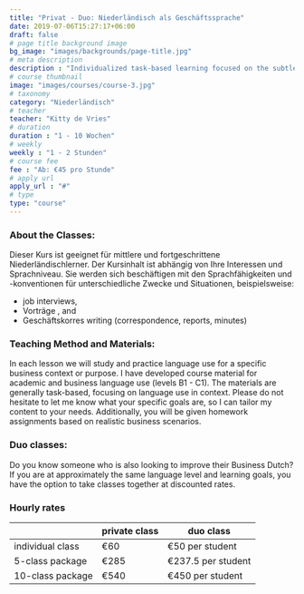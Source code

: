 ```yaml
---
title: "Privat - Duo: Niederländisch als Geschäftssprache"
date: 2019-07-06T15:27:17+06:00
draft: false
# page title background image
bg_image: "images/backgrounds/page-title.jpg"
# meta description
description : "Individualized task-based learning focused on the subtleties of Dutch in business contexts"
# course thumbnail
image: "images/courses/course-3.jpg"
# taxonomy
category: "Niederländisch"
# teacher
teacher: "Kitty de Vries"
# duration
duration : "1 - 10 Wochen"
# weekly
weekly : "1 - 2 Stunden"
# course fee
fee : "Ab: €45 pro Stunde"
# apply url
apply_url : "#"
# type
type: "course"
---
```



### About the Classes:
Dieser Kurs ist geeignet für mittlere und fortgeschrittene Niederländischlerner. Der Kursinhalt ist abhängig von Ihre Interessen und Sprachniveau. Sie werden sich beschäftigen mit den Sprachfähigkeiten und -konventionen für unterschiedliche Zwecke und Situationen, beispielsweise:
- job interviews,
- Vorträge , and
- Geschäftskorres writing (correspondence, reports, minutes) 

### Teaching Method and Materials:
In each lesson we will study and practice language use for a specific business context or purpose. I have developed course material for academic and business language use (levels B1 - C1). The materials are generally task-based, focusing on language use in context. Please do not hesitate to let me know what your specific goals are, so I can tailor my content to your needs.
Additionally, you will be given homework assignments based on realistic business scenarios. </p>

### Duo classes:
Do you know someone who is also looking to improve their Business Dutch? If you are at approximately the same language level and learning goals, you have the option to take classes together at discounted rates. 


</p>

### Hourly rates

| |private class| duo class| 
|---|---|---|
|  individual class | €60 | €50 per student| 
|  5-class package | €285 | €237.5 per student |
|  10-class package | €540 | €450 per student |